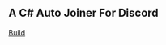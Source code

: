 ## A C# Auto Joiner For Discord

[Build](https://github.com/RunDTM/DiscordAutoJoiner-CS/releases/tag/autojoiner)
